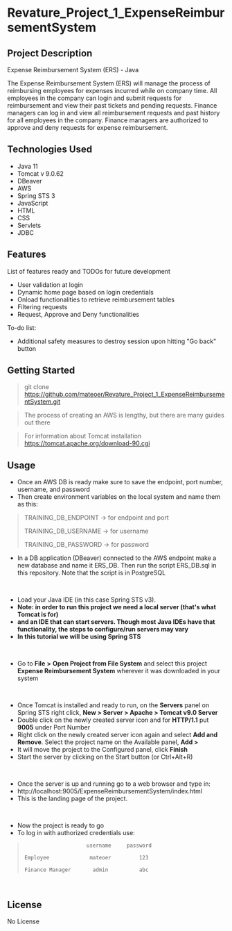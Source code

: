 # Revature_Project_1_ExpenseReimbursementSystem

## Project Description
Expense Reimbursement System (ERS) - Java

The Expense Reimbursement System (ERS) will manage the process of reimbursing employees for expenses incurred while on company time. All employees in the company can login and submit requests for reimbursement and view their past tickets and pending requests. Finance managers can log in and view all reimbursement requests and past history for all employees in the company. Finance managers are authorized to approve and deny requests for expense reimbursement.

## Technologies Used

* Java 11
* Tomcat v 9.0.62
* DBeaver
* AWS 
* Spring STS 3
* JavaScript
* HTML
* CSS
* Servlets
* JDBC

## Features

List of features ready and TODOs for future development
* User validation at login
* Dynamic home page based on login credentials
* Onload functionalities to retrieve reimbursement tables
* Filtering requests
* Request, Approve and Deny functionalities

To-do list:
* Additional safety measures to destroy session upon hitting "Go back" button


## Getting Started

> git clone https://github.com/mateoer/Revature_Project_1_ExpenseReimbursementSystem.git

> The process of creating an AWS is lengthy, but there are many guides out there

> For information about Tomcat installation https://tomcat.apache.org/download-90.cgi


## Usage

- Once an AWS DB is ready make sure to save the endpoint, port number, username, and password
- Then create environment variables on the local system and name them as this:
>    TRAINING_DB_ENDPOINT -> for endpoint and port
>    
>    TRAINING_DB_USERNAME -> for username
>    
>    TRAINING_DB_PASSWORD -> for password
- In a DB application (DBeaver) connected to the AWS endpoint make a new database and name it ERS_DB. Then run the script ERS_DB.sql in this repository. 
   Note that the script is in PostgreSQL
<br />

- Load your Java IDE (in this case Spring STS v3).
- **Note: in order to run this project we need a local server (that's what Tomcat is for)**
- **and an IDE that can start servers. Though most Java IDEs have that functionality, the steps to configure/run servers may vary**
- **In this tutorial we will be using Spring STS** 
<br />

- Go to **File** **>** **Open Project from File System** and select this project
  **Expense Reimbursement System** wherever it was downloaded in your system
<br />

- Once Tomcat is installed and ready to run, on the **Servers** panel on Spring STS right click, **New > Server > Apache > Tomcat v9.0 Server** 
-  Double click on the newly created server icon and for **HTTP/1.1** put **9005** under Port Number
-  Right click on the newly created server icon again and select **Add and Remove**. Select the project name on the Available panel, **Add >**
-  It will move the project to the Configured panel, click **Finish**
-  Start the server by clicking on the Start button (or Ctrl+Alt+R)
<br />


-  Once the server is up and running go to a web browser and type in:
-    http://localhost:9005/ExpenseReimbursementSystem/index.html
-  This is the landing page of the project.
<br />

- Now the project is ready to go
- To log in with authorized credentials use:
>                         username     password
>                         
>     Employee             mateoer         123
>  
>     Finance Manager       admin          abc
<br />



## License

No License

